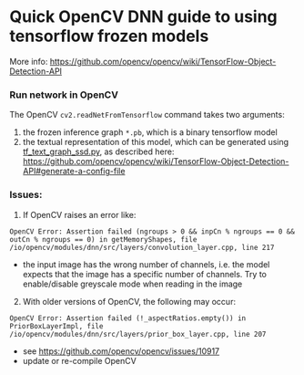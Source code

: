 # Quick OpenCV DNN guide to using tensorflow frozen models

More info: https://github.com/opencv/opencv/wiki/TensorFlow-Object-Detection-API

### Run network in OpenCV
The OpenCV `cv2.readNetFromTensorflow` command takes two arguments:
1. the frozen inference graph `*.pb`, which is a binary tensorflow model
2. the textual representation of this model, which can be generated using [tf_text_graph_ssd.py](https://github.com/opencv/opencv/blob/master/samples/dnn/tf_text_graph_ssd.py),
as described here: https://github.com/opencv/opencv/wiki/TensorFlow-Object-Detection-API#generate-a-config-file

### Issues:
1. If OpenCV raises an error like:

```
OpenCV Error: Assertion failed (ngroups > 0 && inpCn % ngroups == 0 && outCn % ngroups == 0) in getMemoryShapes, file /io/opencv/modules/dnn/src/layers/convolution_layer.cpp, line 217
```

- the input image has the wrong number of channels, i.e. the model expects that the image has a specific number of channels. Try to enable/disable greyscale mode when reading in the image

2. With older versions of OpenCV, the following may occur:
```
OpenCV Error: Assertion failed (!_aspectRatios.empty()) in PriorBoxLayerImpl, file /io/opencv/modules/dnn/src/layers/prior_box_layer.cpp, line 207
```

- see https://github.com/opencv/opencv/issues/10917
- update or re-compile OpenCV
